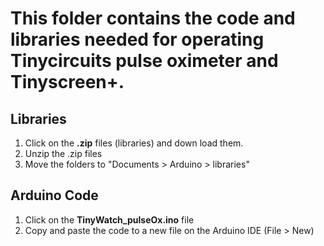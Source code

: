 # This folder contains the code and libraries needed for operating Tinycircuits pulse oximeter and Tinyscreen+. 

## Libraries
1. Click on the **.zip** files (libraries) and down load them. 
2. Unzip the .zip files
3. Move the folders to "Documents > Arduino > libraries"

## Arduino Code
1. Click on the **TinyWatch_pulseOx.ino** file
2. Copy and paste the code to a new file on the Arduino IDE (File > New)
